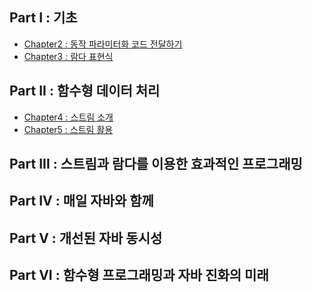 ## Part Ⅰ : 기초
- [Chapter2 : 동작 파라미터화 코드 전달하기](https://github.com/hanull/book-notes/tree/main/modern-java-in-action/chapter2)
- [Chapter3 : 람다 표현식](https://github.com/hanull/book-notes/tree/main/modern-java-in-action/chapter3)

## Part ⅠⅠ : 함수형 데이터 처리
- [Chapter4 : 스트림 소개](https://github.com/hanull/book-notes/tree/main/modern-java-in-action/chapter4)
- [Chapter5 : 스트림 활용](https://github.com/hanull/book-notes/tree/main/modern-java-in-action/chapter5)

## Part ⅠⅠⅠ : 스트림과 람다를 이용한 효과적인 프로그래밍
## Part IV : 매일 자바와 함께
## Part V : 개선된 자바 동시성
## Part VI : 함수형 프로그래밍과 자바 진화의 미래